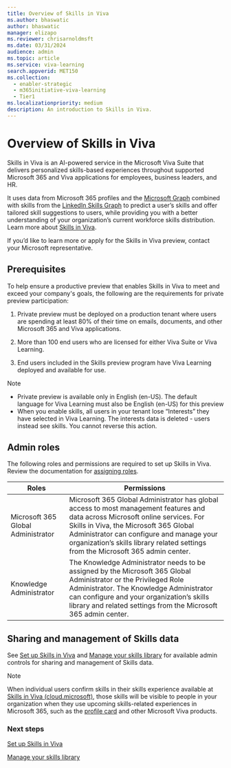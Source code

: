 ```yaml
---
title: Overview of Skills in Viva 
ms.author: bhaswatic
author: bhaswatic
manager: elizapo
ms.reviewer: chrisarnoldmsft
ms.date: 03/31/2024
audience: admin
ms.topic: article
ms.service: viva-learning
search.appverid: MET150
ms.collection:
  - enabler-strategic
  - m365initiative-viva-learning
  - Tier1
ms.localizationpriority: medium
description: An introduction to Skills in Viva. 
---
```


# Overview of Skills in Viva 

 Skills in Viva is an AI-powered service in the Microsoft Viva Suite that delivers personalized skills-based experiences throughout supported Microsoft 365 and Viva applications for employees, business leaders, and HR. 

It uses data from Microsoft 365 profiles and the [Microsoft Graph](/graph/overview) combined with skills from the [LinkedIn Skills Graph](https://engineering.linkedin.com/blog/2022/building-linkedin-s-skills-graph-to-power-a-skills-first-world) to predict a user’s skills and offer tailored skill suggestions to users, while providing you with a better understanding of your organization’s current workforce skills distribution. Learn more about [Skills in Viva](https://techcommunity.microsoft.com/t5/microsoft-viva-blog/introducing-ai-powered-skills-in-microsoft-viva-a-new-way-to/ba-p/3947844). 


If you’d like to learn more or apply for the Skills in Viva preview, contact your Microsoft representative. 

## Prerequisites 

To help ensure a productive preview that enables Skills in Viva to meet and exceed your company's goals, the following are the requirements for private preview participation: 

1. Private preview must be deployed on a production tenant where users are spending at least 80% of their time on emails, documents, and other Microsoft 365 and Viva applications. 

2. More than 100 end users who are licensed for either Viva Suite or Viva Learning.  

3. End users included in the Skills preview program have Viva Learning deployed and available for use.

> [!NOTE]
> - Private preview is available only in English (en-US). The default language for Viva Learning must also be English (en-US) for this preview 
> - When you enable skills, all users in your tenant lose “Interests” they have selected in Viva Learning. The interests data is deleted - users instead see skills. You cannot reverse this action.


## Admin roles 

The following roles and permissions are required to set up Skills in Viva. Review the documentation for [assigning roles](/entra/identity/role-based-access-control/manage-roles-portal). 


| Roles |  Permissions | 
| - | - | 
| Microsoft 365 Global Administrator | Microsoft 365 Global Administrator has global access to most management features and data across Microsoft online services. For Skills in Viva, the Microsoft 365 Global Administrator can configure and manage your organization’s skills library related settings from the Microsoft 365 admin center.| 
| Knowledge Administrator | The Knowledge Administrator needs to be assigned by the Microsoft 365 Global Administrator or the Privileged Role Administrator. The Knowledge Administrator can configure and your organization’s skills library and related settings from the Microsoft 365 admin center. | 

## Sharing and management of Skills data

See [Set up Skills in Viva](skills-get-started.md) and [Manage your skills library](manage-skills-library.md) for available admin controls for sharing and management of Skills data.

> [!NOTE]
> When individual users confirm skills in their skills experience available at [Skills in Viva (cloud.microsoft)](https://skills.cloud.microsoft), those skills will be visible to people in your organization when they use upcoming skills-related experiences in Microsoft 365, such as the [profile card](https://support.microsoft.com/office/profile-cards-in-microsoft-365-e80f931f-5fc4-4a59-ba6e-c1e35a85b501) and other Microsoft Viva products. 


### Next steps

[Set up Skills in Viva](skills-get-started.md)

[Manage your skills library](manage-skills-library.md)
